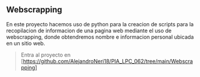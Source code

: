 ## Webscrapping
En este proyecto hacemos uso de python para la creacion de scripts para la recopilacion de informacion de una pagina web mediante el uso de webscrapping, donde obtendremos nombre e informacion personal ubicada en un sitio web.

>Entra al proyecto en [https://github.com/AlejandroNeri18/PIA_LPC_062/tree/main/Webscrapping]

